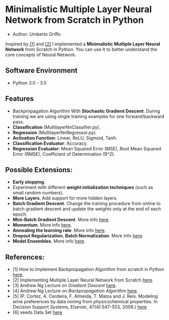 # Minimalistic Multiple Layer Neural Network from Scratch in Python
* Author: Umberto Griffo

Inspired by <a href="https://machinelearningmastery.com/implement-backpropagation-algorithm-scratch-python/">[1]</a> and <a href="https://github.com/pangolulu/neural-network-from-scratch">[2]</a> I implemented a **Minimalistic Multiple Layer Neural Network** from Scratch in Python.
You can use It to better understand the core concepts of Neural Network.

## Software Environment
* Python 3.0 - 3.5

## Features
- Backpropagation Algorithm With **Stochastic Gradient Descent**. During training we are using single training examples for one forward/backward pass.
- **Classification** (MultilayerNnClassifier.py).
- **Regression** (MultilayerNnRegressor.py).
- **Activation Function**: Linear, ReLU, Sigmoid, Tanh.
- **Classification Evaluator**: Accuracy.
- **Regression Evaluator**: Mean Squared Error (MSE), Root Mean Squared Error (RMSE), Coefficient of Determination (R^2).

## Possible Extensions:
- **Early stopping**.
- Experiment with different **weight initialization techniques** (such as small random numbers).
- **More Layers**. Add support for more hidden layers.
- **Batch Gradient Descent**. Change the training procedure from online to batch gradient descent 
  and update the weights only at the end of each epoch.
- **Mini-Batch Gradient Descent**. More info [here](http://cs231n.github.io/optimization-1/#gd).
- **Momentum**. More info [here](http://cs231n.github.io/neural-networks-3/#update).
- **Annealing the learning rate**. More info [here](http://cs231n.github.io/neural-networks-3/#anneal).
- **Dropout Regularization**, **Batch Normalization**. More info [here](http://cs231n.github.io/neural-networks-2/).
- **Model Ensembles**. More info [here](http://cs231n.github.io/neural-networks-3/).

## References:
- [1] How to Implement Backpropagation Algorithm from scratch in Python [here](https://machinelearningmastery.com/implement-backpropagation-algorithm-scratch-python/).
- [2] Implementing Multiple Layer Neural Network from Scratch [here](https://github.com/pangolulu/neural-network-from-scratch).
- [3] Andrew Ng Lecture on *Gradient Descent* [here](http://cs229.stanford.edu/notes/cs229-notes1.pdf).
- [4] Andrew Ng Lecture on *Backpropagation Algorithm* [here](http://cs229.stanford.edu/notes/cs229-notes-backprop.pdf).
- [5] (P. Cortez, A. Cerdeira, F. Almeida, T. Matos and J. Reis. 
Modeling wine preferences by data mining from physicochemical properties. In Decision Support Systems, Elsevier, 47(4):547-553, 2009.) [here](https://archive.ics.uci.edu/ml/datasets/wine+quality)
- [6] seeds Data Set [here](http://archive.ics.uci.edu/ml/datasets/seeds)


